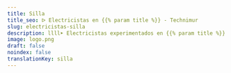 ```yaml
---
title: Silla
title_seo: ᐅ Electricistas en {{% param title %}} - Technimur
slug: electricistas-silla
description: llll➤ Electricistas experimentados en {{% param title %}} para todas tus necesidades eléctricas. Servicio rápido, eficaz y de confianza ✅ ¡Contáctanos!
image: logo.png
draft: false
noindex: false
translationKey: silla
---
```

